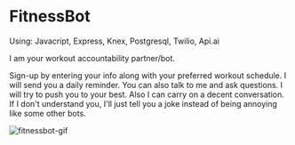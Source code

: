 # FitnessBot
Using: Javacript, Express, Knex, Postgresql, Twilio, Api.ai


I am your workout accountability partner/bot.

Sign-up by entering your info along with your preferred workout schedule. I will send you a daily reminder. You can also talk to me and ask questions. I will try to push you to your best. Also I can carry on a decent conversation. If I don't understand you, I'll just tell you a joke instead of being annoying like some other bots. 



![fitnessbot-gif](https://cloud.githubusercontent.com/assets/22905837/23338893/1a56e52c-fbcb-11e6-897e-e7a1ef12a35d.gif)

